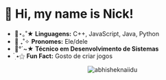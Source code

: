 <h1>👋 Hi, my name is Nick!</h1>
<ul>
  <li>🥝⋆｡˚★ <strong>Linguagens:</strong> C++, JavaScript, Java, Python</li>
  <li>🌱 ₊˚✧ <strong>Pronomes:</strong> Ele/dele</li>
  <li>🍵°`~★ <strong>Técnico em Desenvolvimento de Sistemas</strong></li>
  <li>๋࣭ ⭑⚝ <strong>Fun Fact:</strong> Gosto de criar jogos</li>
</ul>
</ul>


<p align="center"> <img src="https://github-readme-stats.vercel.app/api?username=nickstarss&show_icons=true&theme=gotham" alt="abhisheknaiidu" />

<!--

Here are some ideas to get you started:

- 🔭 I’m currently working on ...
- 🌱 I’m currently learning ...
- 👯 I’m looking to collaborate on ...
- 🤔 I’m looking for help with ...
- 💬 Ask me about ...
- 📫 How to reach me: ...
- 😄 Pronouns: ...
- ⚡ Fun fact: ...
-->
